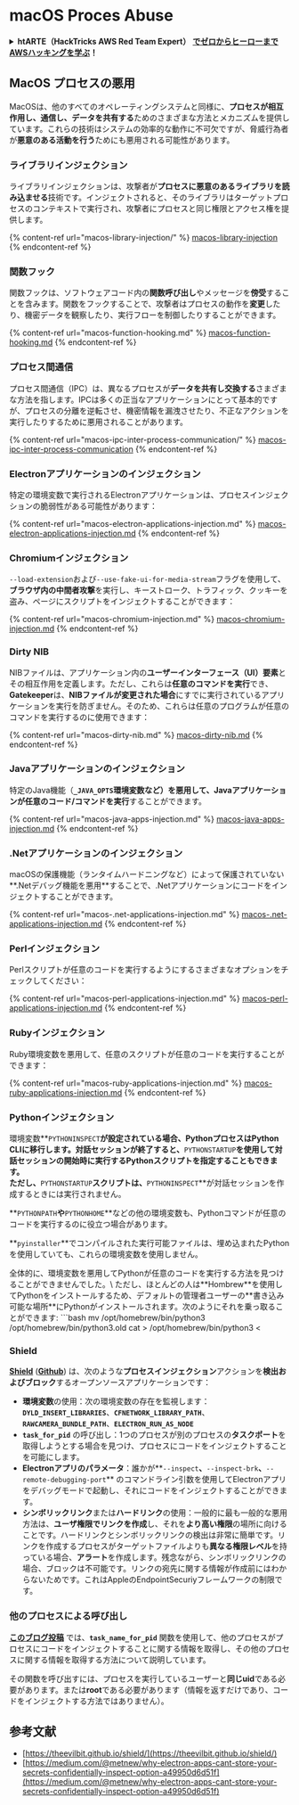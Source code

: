 # macOS Proces Abuse

<details>

<summary><strong>htARTE（HackTricks AWS Red Team Expert）</strong> <a href="https://training.hacktricks.xyz/courses/arte"><strong>でゼロからヒーローまでAWSハッキングを学ぶ</strong></a><strong>！</strong></summary>

HackTricks をサポートする他の方法:

* **HackTricks で企業を宣伝したい**または **HackTricks をPDFでダウンロードしたい**場合は、[**SUBSCRIPTION PLANS**](https://github.com/sponsors/carlospolop)をチェックしてください！
* [**公式PEASS＆HackTricksグッズ**](https://peass.creator-spring.com)を入手する
* [**The PEASS Family**](https://opensea.io/collection/the-peass-family)を発見し、独占的な[**NFTs**](https://opensea.io/collection/the-peass-family)のコレクションを見つける
* **💬** [**Discordグループ**](https://discord.gg/hRep4RUj7f)**または**[**telegramグループ**](https://t.me/peass)**に参加**するか、**Twitter** 🐦 [**@carlospolopm**](https://twitter.com/hacktricks\_live)を**フォロー**する。
* **ハッキングトリックを共有するために、**[**HackTricks**](https://github.com/carlospolop/hacktricks)**と**[**HackTricks Cloud**](https://github.com/carlospolop/hacktricks-cloud)**のGitHubリポジトリにPRを提出してください。**

</details>

## MacOS プロセスの悪用

MacOSは、他のすべてのオペレーティングシステムと同様に、**プロセスが相互作用し、通信し、データを共有する**ためのさまざまな方法とメカニズムを提供しています。これらの技術はシステムの効率的な動作に不可欠ですが、脅威行為者が**悪意のある活動を行う**ためにも悪用される可能性があります。

### ライブラリインジェクション

ライブラリインジェクションは、攻撃者が**プロセスに悪意のあるライブラリを読み込ませる**技術です。インジェクトされると、そのライブラリはターゲットプロセスのコンテキストで実行され、攻撃者にプロセスと同じ権限とアクセス権を提供します。

{% content-ref url="macos-library-injection/" %}
[macos-library-injection](macos-library-injection/)
{% endcontent-ref %}

### 関数フック

関数フックは、ソフトウェアコード内の**関数呼び出し**やメッセージを**傍受**することを含みます。関数をフックすることで、攻撃者はプロセスの動作を**変更**したり、機密データを観察したり、実行フローを制御したりすることができます。

{% content-ref url="macos-function-hooking.md" %}
[macos-function-hooking.md](macos-function-hooking.md)
{% endcontent-ref %}

### プロセス間通信

プロセス間通信（IPC）は、異なるプロセスが**データを共有し交換する**さまざまな方法を指します。IPCは多くの正当なアプリケーションにとって基本的ですが、プロセスの分離を逆転させ、機密情報を漏洩させたり、不正なアクションを実行したりするために悪用されることがあります。

{% content-ref url="macos-ipc-inter-process-communication/" %}
[macos-ipc-inter-process-communication](macos-ipc-inter-process-communication/)
{% endcontent-ref %}

### Electronアプリケーションのインジェクション

特定の環境変数で実行されるElectronアプリケーションは、プロセスインジェクションの脆弱性がある可能性があります：

{% content-ref url="macos-electron-applications-injection.md" %}
[macos-electron-applications-injection.md](macos-electron-applications-injection.md)
{% endcontent-ref %}

### Chromiumインジェクション

`--load-extension`および`--use-fake-ui-for-media-stream`フラグを使用して、**ブラウザ内の中間者攻撃**を実行し、キーストローク、トラフィック、クッキーを盗み、ページにスクリプトをインジェクトすることができます：

{% content-ref url="macos-chromium-injection.md" %}
[macos-chromium-injection.md](macos-chromium-injection.md)
{% endcontent-ref %}

### Dirty NIB

NIBファイルは、アプリケーション内の**ユーザーインターフェース（UI）要素**とその相互作用を定義します。ただし、これらは**任意のコマンドを実行**でき、**Gatekeeper**は、**NIBファイルが変更された場合**にすでに実行されているアプリケーションを実行を防ぎません。そのため、これらは任意のプログラムが任意のコマンドを実行するのに使用できます：

{% content-ref url="macos-dirty-nib.md" %}
[macos-dirty-nib.md](macos-dirty-nib.md)
{% endcontent-ref %}

### Javaアプリケーションのインジェクション

特定のJava機能（**`_JAVA_OPTS`環境変数など）を悪用して、Javaアプリケーションが任意のコード/コマンドを実行**することができます。

{% content-ref url="macos-java-apps-injection.md" %}
[macos-java-apps-injection.md](macos-java-apps-injection.md)
{% endcontent-ref %}

### .Netアプリケーションのインジェクション

macOSの保護機能（ランタイムハードニングなど）によって保護されていない\*\*.Netデバッグ機能を悪用\*\*することで、.Netアプリケーションにコードをインジェクトすることができます。

{% content-ref url="macos-.net-applications-injection.md" %}
[macos-.net-applications-injection.md](macos-.net-applications-injection.md)
{% endcontent-ref %}

### Perlインジェクション

Perlスクリプトが任意のコードを実行するようにするさまざまなオプションをチェックしてください：

{% content-ref url="macos-perl-applications-injection.md" %}
[macos-perl-applications-injection.md](macos-perl-applications-injection.md)
{% endcontent-ref %}

### Rubyインジェクション

Ruby環境変数を悪用して、任意のスクリプトが任意のコードを実行することができます：

{% content-ref url="macos-ruby-applications-injection.md" %}
[macos-ruby-applications-injection.md](macos-ruby-applications-injection.md)
{% endcontent-ref %}

### Pythonインジェクション

環境変数\*\*`PYTHONINSPECT`**が設定されている場合、PythonプロセスはPython CLIに移行します。対話セッションが終了すると、**`PYTHONSTARTUP`**を使用して対話セッションの開始時に実行するPythonスクリプトを指定することもできます。**\
**ただし、**`PYTHONSTARTUP`**スクリプトは、**`PYTHONINSPECT`\*\*が対話セッションを作成するときには実行されません。

\*\*`PYTHONPATH`**や**`PYTHONHOME`\*\*などの他の環境変数も、Pythonコマンドが任意のコードを実行するのに役立つ場合があります。

\*\*`pyinstaller`\*\*でコンパイルされた実行可能ファイルは、埋め込まれたPythonを使用していても、これらの環境変数を使用しません。

全体的に、環境変数を悪用してPythonが任意のコードを実行する方法を見つけることができませんでした。\ ただし、ほとんどの人は\*\*Hombrew\*\*を使用してPythonをインストールするため、デフォルトの管理者ユーザーの\*\*書き込み可能な場所\*\*にPythonがインストールされます。次のようにそれを乗っ取ることができます: \`\`\`bash mv /opt/homebrew/bin/python3 /opt/homebrew/bin/python3.old cat > /opt/homebrew/bin/python3 <

### Shield

[**Shield**](https://theevilbit.github.io/shield/) ([**Github**](https://github.com/theevilbit/Shield)) は、次のような**プロセスインジェクション**アクションを**検出およびブロック**するオープンソースアプリケーションです：

* **環境変数**の使用：次の環境変数の存在を監視します：**`DYLD_INSERT_LIBRARIES`**、**`CFNETWORK_LIBRARY_PATH`**、**`RAWCAMERA_BUNDLE_PATH`**、**`ELECTRON_RUN_AS_NODE`**
* **`task_for_pid`** の呼び出し：1つのプロセスが別のプロセスの**タスクポート**を取得しようとする場合を見つけ、プロセスにコードをインジェクトすることを可能にします。
* **Electronアプリのパラメータ**：誰かが\*\*`--inspect`**、**`--inspect-brk`**、**`--remote-debugging-port`\*\* のコマンドライン引数を使用してElectronアプリをデバッグモードで起動し、それにコードをインジェクトすることができます。
* **シンボリックリンク**または**ハードリンク**の使用：一般的に最も一般的な悪用方法は、**ユーザ権限でリンクを作成**し、それを**より高い権限**の場所に向けることです。ハードリンクとシンボリックリンクの検出は非常に簡単です。リンクを作成するプロセスがターゲットファイルよりも**異なる権限レベル**を持っている場合、**アラート**を作成します。残念ながら、シンボリックリンクの場合、ブロックは不可能です。リンクの宛先に関する情報が作成前にはわからないためです。これはAppleのEndpointSecuriyフレームワークの制限です。

### 他のプロセスによる呼び出し

[**このブログ投稿**](https://knight.sc/reverse%20engineering/2019/04/15/detecting-task-modifications.html) では、**`task_name_for_pid`** 関数を使用して、他のプロセスがプロセスにコードをインジェクトすることに関する情報を取得し、その他のプロセスに関する情報を取得する方法について説明しています。

その関数を呼び出すには、プロセスを実行しているユーザーと**同じuid**である必要があります。または**root**である必要があります（情報を返すだけであり、コードをインジェクトする方法ではありません）。

## 参考文献

* [https://theevilbit.github.io/shield/](https://theevilbit.github.io/shield/)
* [https://medium.com/@metnew/why-electron-apps-cant-store-your-secrets-confidentially-inspect-option-a49950d6d51f](https://medium.com/@metnew/why-electron-apps-cant-store-your-secrets-confidentially-inspect-option-a49950d6d51f)
